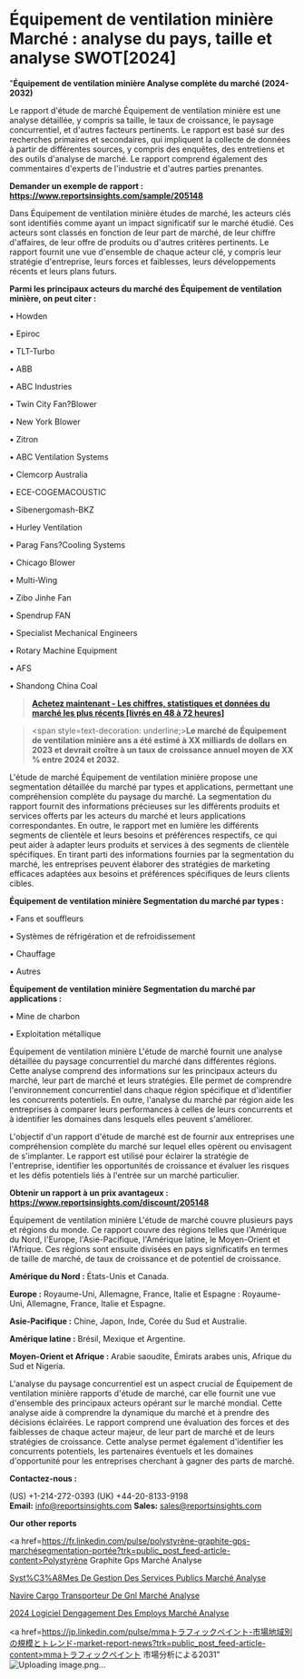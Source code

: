 # Équipement de ventilation minière Marché : analyse du pays, taille et analyse SWOT[2024]

"<strong>Équipement de ventilation minière Analyse complète du marché (2024-2032)</strong>

Le rapport d'étude de marché Équipement de ventilation minière est une analyse détaillée, y compris sa taille, le taux de croissance, le paysage concurrentiel, et d'autres facteurs pertinents. Le rapport est basé sur des recherches primaires et secondaires, qui impliquent la collecte de données à partir de différentes sources, y compris des enquêtes, des entretiens et des outils d'analyse de marché. Le rapport comprend également des commentaires d'experts de l'industrie et d'autres parties prenantes.

<strong>Demander un exemple de rapport : </strong><strong><a href=https://www.reportsinsights.com/sample/205148>https://www.reportsinsights.com/sample/205148</a></strong>

Dans Équipement de ventilation minière études de marché, les acteurs clés sont identifiés comme ayant un impact significatif sur le marché étudié. Ces acteurs sont classés en fonction de leur part de marché, de leur chiffre d'affaires, de leur offre de produits ou d'autres critères pertinents. Le rapport fournit une vue d'ensemble de chaque acteur clé, y compris leur stratégie d'entreprise, leurs forces et faiblesses, leurs développements récents et leurs plans futurs.

<strong>Parmi les principaux acteurs du marché des Équipement de ventilation minière, on peut citer :</strong>

• Howden

• Epiroc

• TLT-Turbo

• ABB

• ABC Industries

• Twin City Fan?Blower

• New York Blower

• Zitron

• ABC Ventilation Systems

• Clemcorp Australia

• ECE-COGEMACOUSTIC

• Sibenergomash-BKZ

• Hurley Ventilation

• Parag Fans?Cooling Systems

• Chicago Blower

• Multi-Wing

• Zibo Jinhe Fan

• Spendrup FAN

• Specialist Mechanical Engineers

• Rotary Machine Equipment

• AFS

• Shandong China Coal

<blockquote><a href=https://reportsinsights.com/buynow/205148><span style=text-decoration: underline;><strong>Achetez maintenant - Les chiffres, statistiques et données du marché les plus récents [livrés en 48 à 72 heures]</strong></span></a></blockquote>
<blockquote>
<div class=group w-full text-gray-800 dark:text-gray-100 border-b border-black/10 dark:border-gray-900/50 bg-gray-50 dark:bg-[#444654]>
<div class=flex p-4 gap-4 text-base md:gap-6 md:max-w-2xl lg:max-w-xl xl:max-w-3xl md:py-6 lg:px-0 m-auto>
<div class=relative flex flex-col w-[calc(100%-50px)] gap-1 md:gap-3 lg:w-[calc(100%-115px)]>
<div class=flex flex-grow flex-col gap-3>
<div class=min-h-[20px] flex flex-col items-start gap-4 whitespace-pre-wrap break-words>
<div class=result-streaming markdown prose w-full break-words dark:prose-invert light>

<span style=text-decoration: underline;><strong>Le marché de Équipement de ventilation minière ans a été estimé à XX milliards de dollars en 2023 et devrait croître à un taux de croissance annuel moyen de XX % entre 2024 et 2032.</strong></span>

</div>
</div>
</div>
</div>
</div>
</div></blockquote>
L'étude de marché Équipement de ventilation minière propose une segmentation détaillée du marché par types et applications, permettant une compréhension complète du paysage du marché. La segmentation du rapport fournit des informations précieuses sur les différents produits et services offerts par les acteurs du marché et leurs applications correspondantes. En outre, le rapport met en lumière les différents segments de clientèle et leurs besoins et préférences respectifs, ce qui peut aider à adapter leurs produits et services à des segments de clientèle spécifiques. En tirant parti des informations fournies par la segmentation du marché, les entreprises peuvent élaborer des stratégies de marketing efficaces adaptées aux besoins et préférences spécifiques de leurs clients cibles.

<strong>Équipement de ventilation minière Segmentation du marché par types :</strong>

• Fans et souffleurs

• Systèmes de réfrigération et de refroidissement

• Chauffage

• Autres

<strong>Équipement de ventilation minière Segmentation du marché par applications :</strong>

• Mine de charbon

• Exploitation métallique

Équipement de ventilation minière L'étude de marché fournit une analyse détaillée du paysage concurrentiel du marché dans différentes régions. Cette analyse comprend des informations sur les principaux acteurs du marché, leur part de marché et leurs stratégies. Elle permet de comprendre l'environnement concurrentiel dans chaque région spécifique et d'identifier les concurrents potentiels. En outre, l'analyse du marché par région aide les entreprises à comparer leurs performances à celles de leurs concurrents et à identifier les domaines dans lesquels elles peuvent s'améliorer.

L'objectif d'un rapport d'étude de marché est de fournir aux entreprises une compréhension complète du marché sur lequel elles opèrent ou envisagent de s'implanter. Le rapport est utilisé pour éclairer la stratégie de l'entreprise, identifier les opportunités de croissance et évaluer les risques et les défis potentiels liés à l'entrée sur un marché particulier.

<strong>Obtenir un rapport à un prix avantageux : <a href=https://www.reportsinsights.com/discount/205148>https://www.reportsinsights.com/discount/205148</a></strong>

Équipement de ventilation minière L'étude de marché couvre plusieurs pays et régions du monde. Ce rapport couvre des régions telles que l'Amérique du Nord, l'Europe, l'Asie-Pacifique, l'Amérique latine, le Moyen-Orient et l'Afrique. Ces régions sont ensuite divisées en pays significatifs en termes de taille de marché, de taux de croissance et de potentiel de croissance.

<strong>Amérique du Nord :</strong> États-Unis et Canada.

<strong>Europe :</strong> Royaume-Uni, Allemagne, France, Italie et Espagne : Royaume-Uni, Allemagne, France, Italie et Espagne.

<strong>Asie-Pacifique :</strong> Chine, Japon, Inde, Corée du Sud et Australie.

<strong>Amérique latine :</strong> Brésil, Mexique et Argentine.

<strong>Moyen-Orient et Afrique :</strong> Arabie saoudite, Émirats arabes unis, Afrique du Sud et Nigeria.

L'analyse du paysage concurrentiel est un aspect crucial de Équipement de ventilation minière rapports d'étude de marché, car elle fournit une vue d'ensemble des principaux acteurs opérant sur le marché mondial. Cette analyse aide à comprendre la dynamique du marché et à prendre des décisions éclairées. Le rapport comprend une évaluation des forces et des faiblesses de chaque acteur majeur, de leur part de marché et de leurs stratégies de croissance. Cette analyse permet également d'identifier les concurrents potentiels, les partenaires éventuels et les domaines d'opportunité pour les entreprises cherchant à gagner des parts de marché.

<strong>Contactez-nous :</strong>

(US) +1-214-272-0393
(UK) +44-20-8133-9198
<strong>Email:</strong> <a>info@reportsinsights.com</a>
<strong>Sales:</strong> <a>sales@reportsinsights.com</a>

<strong>Our other reports</strong>

<a href=https://fr.linkedin.com/pulse/polystyrène-graphite-gps-marchésegmentation-portée?trk=public_post_feed-article-content>Polystyrène Graphite Gps Marché Analyse</a>

<a href=https://www.linkedin.com/pulse/syst%C3%A8mes-de-gestion-des-services-publics-march%C3%A9-w1zgf/>Syst%C3%A8Mes De Gestion Des Services Publics Marché Analyse</a>

<a href=https://www.linkedin.com/pulse/navire-cargo-transporteur-de-gnl-march%C3%A9s-analyse-y9ref/>Navire Cargo Transporteur De Gnl Marché Analyse</a>

<a href=https://www.linkedin.com/pulse/2024-logiciel-dengagement-des-employ%C3%A9s-march%C3%A9-etxoc/>2024 Logiciel Dengagement Des Employs Marché Analyse</a>

<a href=https://jp.linkedin.com/pulse/mmaトラフィックペイント-市場地域別の規模とトレンド-market-report-news?trk=public_post_feed-article-content>mmaトラフィックペイント 市場分析による2031</a>"
![Uploading image.png…]()
